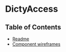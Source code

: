 # DictyAccess

## Table of Contents

* [Readme](/README.md)
* [Component wireframes](./component-wireframe.md)
